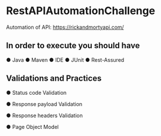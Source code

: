 # RestAPIAutomationChallenge

Automation of API: https://rickandmortyapi.com/

## In order to execute you should have

● Java
● Maven
● IDE
● JUnit
● Rest-Assured


## Validations and Practices

● Status code Validation

● Response payload Validation

● Response headers Validation

● Page Object Model


